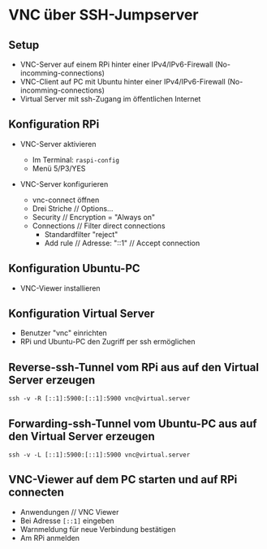 # VNC über SSH-Jumpserver

## Setup

* VNC-Server auf einem RPi hinter einer IPv4/IPv6-Firewall (No-incomming-connections)
* VNC-Client auf PC mit Ubuntu hinter einer IPv4/IPv6-Firewall (No-incomming-connections)
* Virtual Server mit ssh-Zugang im öffentlichen Internet

## Konfiguration RPi

* VNC-Server aktivieren
  * Im Terminal: `raspi-config`
  * Menü 5/P3/YES

* VNC-Server konfigurieren
  * vnc-connect öffnen
  * Drei Striche // Options...
  * Security // Encryption = "Always on"
  * Connections // Filter direct connections
    * Standardfilter "reject"
    * Add rule // Adresse: "::1" // Accept connection

## Konfiguration Ubuntu-PC

* VNC-Viewer installieren

## Konfiguration Virtual Server

* Benutzer "vnc" einrichten
* RPi und Ubuntu-PC den Zugriff per ssh ermöglichen

## Reverse-ssh-Tunnel vom RPi aus auf den Virtual Server erzeugen
```
ssh -v -R [::1]:5900:[::1]:5900 vnc@virtual.server
```
## Forwarding-ssh-Tunnel vom Ubuntu-PC aus auf den Virtual Server erzeugen
```
ssh -v -L [::1]:5900:[::1]:5900 vnc@virtual.server
```
## VNC-Viewer auf dem PC starten und auf RPi connecten

* Anwendungen // VNC Viewer
* Bei Adresse `[::1]` eingeben
* Warnmeldung für neue Verbindung bestätigen
* Am RPi anmelden
